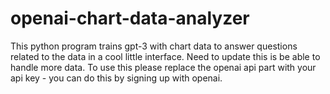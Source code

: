 # openai-chart-data-analyzer

This python program trains gpt-3 with chart data to answer questions related to the data in a cool little interface.
Need to update this is be able to handle more data.
To use this please replace the openai api part with your api key - you can do this by signing up with openai.
